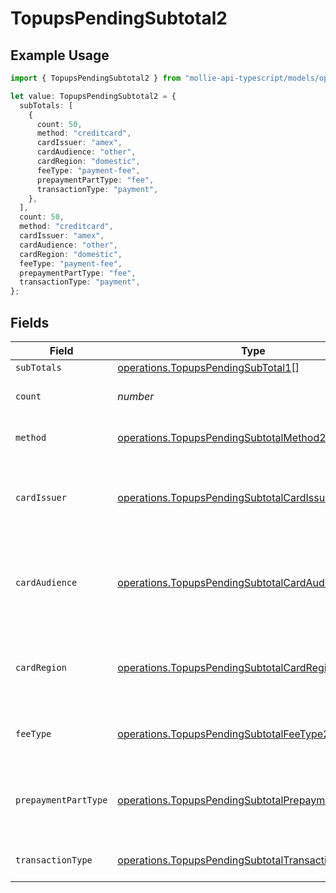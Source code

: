 # TopupsPendingSubtotal2

## Example Usage

```typescript
import { TopupsPendingSubtotal2 } from "mollie-api-typescript/models/operations";

let value: TopupsPendingSubtotal2 = {
  subTotals: [
    {
      count: 50,
      method: "creditcard",
      cardIssuer: "amex",
      cardAudience: "other",
      cardRegion: "domestic",
      feeType: "payment-fee",
      prepaymentPartType: "fee",
      transactionType: "payment",
    },
  ],
  count: 50,
  method: "creditcard",
  cardIssuer: "amex",
  cardAudience: "other",
  cardRegion: "domestic",
  feeType: "payment-fee",
  prepaymentPartType: "fee",
  transactionType: "payment",
};
```

## Fields

| Field                                                                                                                      | Type                                                                                                                       | Required                                                                                                                   | Description                                                                                                                | Example                                                                                                                    |
| -------------------------------------------------------------------------------------------------------------------------- | -------------------------------------------------------------------------------------------------------------------------- | -------------------------------------------------------------------------------------------------------------------------- | -------------------------------------------------------------------------------------------------------------------------- | -------------------------------------------------------------------------------------------------------------------------- |
| `subTotals`                                                                                                                | [operations.TopupsPendingSubTotal1](../../models/operations/topupspendingsubtotal1.md)[]                                   | :heavy_minus_sign:                                                                                                         | N/A                                                                                                                        |                                                                                                                            |
| `count`                                                                                                                    | *number*                                                                                                                   | :heavy_minus_sign:                                                                                                         | Number of transactions of this type                                                                                        | 50                                                                                                                         |
| `method`                                                                                                                   | [operations.TopupsPendingSubtotalMethod2](../../models/operations/topupspendingsubtotalmethod2.md)                         | :heavy_minus_sign:                                                                                                         | Payment type of the transactions                                                                                           | creditcard                                                                                                                 |
| `cardIssuer`                                                                                                               | [operations.TopupsPendingSubtotalCardIssuer2](../../models/operations/topupspendingsubtotalcardissuer2.md)                 | :heavy_minus_sign:                                                                                                         | In case of payments transactions with card, the card issuer will be available                                              | amex                                                                                                                       |
| `cardAudience`                                                                                                             | [operations.TopupsPendingSubtotalCardAudience2](../../models/operations/topupspendingsubtotalcardaudience2.md)             | :heavy_minus_sign:                                                                                                         | In case of payments trnsactions with card, the card audience will be available.                                            | other                                                                                                                      |
| `cardRegion`                                                                                                               | [operations.TopupsPendingSubtotalCardRegion2](../../models/operations/topupspendingsubtotalcardregion2.md)                 | :heavy_minus_sign:                                                                                                         | In case of payments transactions with card, the card region will be available.                                             | domestic                                                                                                                   |
| `feeType`                                                                                                                  | [operations.TopupsPendingSubtotalFeeType2](../../models/operations/topupspendingsubtotalfeetype2.md)                       | :heavy_minus_sign:                                                                                                         | Present when the transaction represents a fee.                                                                             | payment-fee                                                                                                                |
| `prepaymentPartType`                                                                                                       | [operations.TopupsPendingSubtotalPrepaymentPartType2](../../models/operations/topupspendingsubtotalprepaymentparttype2.md) | :heavy_minus_sign:                                                                                                         | Prepayment part: fee itself, reimbursement, discount, VAT or rounding compensation.                                        | fee                                                                                                                        |
| `transactionType`                                                                                                          | [operations.TopupsPendingSubtotalTransactionType2](../../models/operations/topupspendingsubtotaltransactiontype2.md)       | :heavy_minus_sign:                                                                                                         | Represents the transaction type                                                                                            | payment                                                                                                                    |